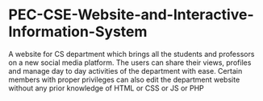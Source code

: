 # PEC-CSE-Website-and-Interactive-Information-System
A website for CS department which brings all the students and professors on a new social media platform.
The users can share their views, profiles and manage day to day activities of the department with ease.
Certain members with proper privileges can also edit the department website without any prior knowledge of HTML or CSS or JS or PHP
